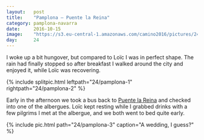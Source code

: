 ```yaml
---
layout:   post
title:    "Pamplona — Puente la Reina"
category: pamplona-navarra
date:     2016-10-15
image:    "https://s3.eu-central-1.amazonaws.com/camino2016/pictures/24/pamplona-3.jpg"
day:      24
---
```


I woke up a bit hungover, but compared to Loïc I was in perfect shape. The rain had finally stopped so after breakfast I walked around the city and enjoyed it, while Loïc was recovering.

{% include splitpic.html leftpath="24/pamplona-1" rightpath="24/pamplona-2" %}

Early in the afternoon we took a bus back to [Puente la Reina](https://www.google.fr/maps/place/31100+Puente+la+Reina,+Navarre,+Espagne/@42.6719683,-1.8179815,16z/data=!3m1!4b1!4m5!3m4!1s0xd50879512bb724d:0x689d5755efe787f6!8m2!3d42.6722761!4d-1.8136024?hl=fr) and checked into one of the albergues. Loïc kept resting while I grabbed drinks with a few pilgrims I met at the albergue, and we both went to bed quite early.

{% include pic.html path="24/pamplona-3" caption="A wedding, I guess?" %}
